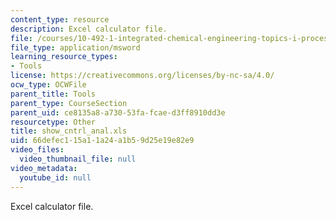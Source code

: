 ```yaml
---
content_type: resource
description: Excel calculator file.
file: /courses/10-492-1-integrated-chemical-engineering-topics-i-process-control-by-design-fall-2004/66defec115a11a24a1b59d25e19e82e9_show_cntrl_anal.xls
file_type: application/msword
learning_resource_types:
- Tools
license: https://creativecommons.org/licenses/by-nc-sa/4.0/
ocw_type: OCWFile
parent_title: Tools
parent_type: CourseSection
parent_uid: ce8135a8-a730-53fa-fcae-d3ff8910dd3e
resourcetype: Other
title: show_cntrl_anal.xls
uid: 66defec1-15a1-1a24-a1b5-9d25e19e82e9
video_files:
  video_thumbnail_file: null
video_metadata:
  youtube_id: null
---
```

Excel calculator file.